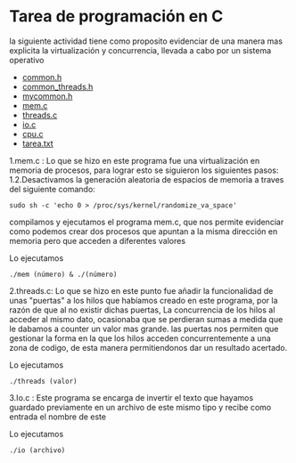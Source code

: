 # Tarea de programación en C

la siguiente actividad tiene como proposito evidenciar de una manera mas
 explicita la virtualización y concurrencia, llevada a cabo por un sistema
 operativo

* [common.h](common.h)
* [common_threads.h](common_threads.h)
* [mycommon.h](mycommon.h)
* [mem.c](mem.c)
* [threads.c](threads.c)
* [io.c](io.c)
* [cpu.c](cpu.c)
* [tarea.txt](tarea.txt)

1.mem.c :
 Lo que se hizo en este programa fue una virtualización en memoria de
 procesos, para lograr esto se siguieron los siguientes pasos:
1.2.Desactivamos la generación aleatoria de espacios de memoria a traves del 
siguiente comando:
```
sudo sh -c 'echo 0 > /proc/sys/kernel/randomize_va_space'
```
compilamos y ejecutamos el programa mem.c, que nos permite evidenciar
 como podemos crear dos procesos que apuntan a la misma dirección en memoria
 pero que acceden a diferentes valores

Lo ejecutamos
```
./mem (número) & ./(número)
```
2.threads.c:
Lo que se hizo en este punto fue añadir la funcionalidad de unas "puertas" a
 los hilos que habíamos creado en este programa, por la razón de que al no
 existir  dichas puertas, La concurrencia de los hilos al acceder al mismo
 dato, ocasionaba que se perdieran sumas a medida que le dabamos a counter un
 valor mas grande.
las puertas nos permiten que gestionar la forma en la que los hilos acceden
 concurrentemente a una zona de codigo, de esta manera permitiendonos dar un
 resultado acertado.

Lo ejecutamos
```
./threads (valor)
```
3.Io.c :
 Este programa se encarga de invertir el texto que hayamos guardado
 previamente en un archivo de este mismo tipo y recibe como entrada el nombre
 de este

Lo ejecutamos
```
./io (archivo)
```
